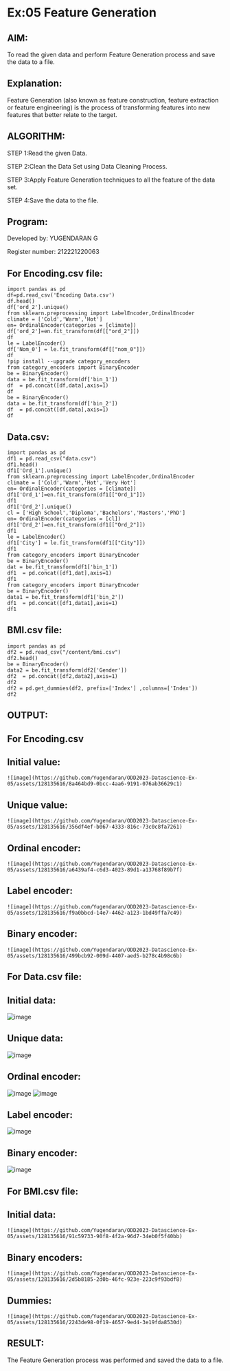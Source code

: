 # Ex:05 Feature Generation
## AIM:
To read the given data and perform Feature Generation process and save the data to a file.

## Explanation:
Feature Generation (also known as feature construction, feature extraction or feature engineering) is the process of transforming features into new features that better relate to the target.

## ALGORITHM:
STEP 1:Read the given Data.

STEP 2:Clean the Data Set using Data Cleaning Process.

STEP 3:Apply Feature Generation techniques to all the feature of the data set.

STEP 4:Save the data to the file.

## Program:
Developed by: YUGENDARAN G

Register number: 212221220063

## For Encoding.csv file:
```
import pandas as pd
df=pd.read_csv('Encoding Data.csv')
df.head()
df['ord_2'].unique()
from sklearn.preprocessing import LabelEncoder,OrdinalEncoder
climate = ['Cold','Warm','Hot']
en= OrdinalEncoder(categories = [climate])
df['ord_2']=en.fit_transform(df[["ord_2"]])
df
le = LabelEncoder()
df['Nom_0'] = le.fit_transform(df[["nom_0"]])
df
!pip install --upgrade category_encoders
from category_encoders import BinaryEncoder
be = BinaryEncoder()
data = be.fit_transform(df['bin_1'])
df  = pd.concat([df,data],axis=1)
df
be = BinaryEncoder()
data = be.fit_transform(df['bin_2'])
df  = pd.concat([df,data],axis=1)
df
```
## Data.csv:
```
import pandas as pd
df1 = pd.read_csv("data.csv")
df1.head()
df1['Ord_1'].unique()
from sklearn.preprocessing import LabelEncoder,OrdinalEncoder
climate = ['Cold','Warm','Hot','Very Hot']
en= OrdinalEncoder(categories = [climate])
df1['Ord_1']=en.fit_transform(df1[["Ord_1"]])
df1
df1['Ord_2'].unique()
cl = ['High School','Diploma','Bachelors','Masters','PhD']
en= OrdinalEncoder(categories = [cl])
df1['Ord_2']=en.fit_transform(df1[["Ord_2"]])
df1
le = LabelEncoder()
df1['City'] = le.fit_transform(df1[["City"]])
df1
from category_encoders import BinaryEncoder
be = BinaryEncoder()
dat = be.fit_transform(df1['bin_1'])
df1  = pd.concat([df1,dat],axis=1)
df1
from category_encoders import BinaryEncoder
be = BinaryEncoder()
data1 = be.fit_transform(df1['bin_2'])
df1  = pd.concat([df1,data1],axis=1)
df1
```
## BMI.csv file:
```
import pandas as pd
df2 = pd.read_csv("/content/bmi.csv")
df2.head()
be = BinaryEncoder()
data2 = be.fit_transform(df2['Gender'])
df2  = pd.concat([df2,data2],axis=1)
df2
df2 = pd.get_dummies(df2, prefix=['Index'] ,columns=['Index'])
df2
```

## OUTPUT:

## For Encoding.csv

## Initial value:
```
![image](https://github.com/Yugendaran/ODD2023-Datascience-Ex-05/assets/128135616/8a464bd9-0bcc-4aa6-9191-076ab36629c1)
```
## Unique value:
```
![image](https://github.com/Yugendaran/ODD2023-Datascience-Ex-05/assets/128135616/356df4ef-b067-4333-816c-73c0c8fa7261)
```
## Ordinal encoder:
```
![image](https://github.com/Yugendaran/ODD2023-Datascience-Ex-05/assets/128135616/a6439af4-c6d3-4023-89d1-a13768f89b7f)
```
## Label encoder:
```
![image](https://github.com/Yugendaran/ODD2023-Datascience-Ex-05/assets/128135616/f9a0bbcd-14e7-4462-a123-1bd49ffa7c49)
```
## Binary encoder:
```
![image](https://github.com/Yugendaran/ODD2023-Datascience-Ex-05/assets/128135616/499bcb92-009d-4407-aed5-b278c4b98c6b)
````

## For Data.csv file:
## Initial data:
![image](https://github.com/Yugendaran/ODD2023-Datascience-Ex-05/assets/128135616/beaddcda-a10d-4bd8-a633-c1cb51f90e7b)
## Unique data:
![image](https://github.com/Yugendaran/ODD2023-Datascience-Ex-05/assets/128135616/9daa9b18-fbe3-4690-a9d2-d4718b3f62db)
## Ordinal encoder:
![image](https://github.com/Yugendaran/ODD2023-Datascience-Ex-05/assets/128135616/68b46e3d-5b13-4996-8264-82f3cc72d73c)
![image](https://github.com/Yugendaran/ODD2023-Datascience-Ex-05/assets/128135616/aaf7d585-8b08-47dc-a9af-9f376e469884)
## Label encoder:
![image](https://github.com/Yugendaran/ODD2023-Datascience-Ex-05/assets/128135616/2429f88c-52bb-44a1-a0d1-a96a91d19dce)
## Binary encoder:
![image](https://github.com/Yugendaran/ODD2023-Datascience-Ex-05/assets/128135616/8d4e955c-707e-45df-b746-ddfdfff436c5)
## For BMI.csv file:
## Initial data:
```
![image](https://github.com/Yugendaran/ODD2023-Datascience-Ex-05/assets/128135616/91c59733-90f8-4f2a-96d7-34eb0f5f40bb)
```
## Binary encoders:
```
![image](https://github.com/Yugendaran/ODD2023-Datascience-Ex-05/assets/128135616/2d5b8185-2d0b-46fc-923e-223c9f93bdf8)
```
## Dummies:
```
![image](https://github.com/Yugendaran/ODD2023-Datascience-Ex-05/assets/128135616/2243de98-0f19-4657-9ed4-3e19fda8530d)
```
## RESULT:
The Feature Generation process was performed and saved the data to a file.
